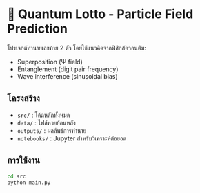 # 🎲 Quantum Lotto - Particle Field Prediction

โปรเจกต์ทำนายเลขท้าย 2 ตัว โดยใช้แนวคิดจากฟิสิกส์ควอนตัม:
- Superposition (Ψ field)
- Entanglement (digit pair frequency)
- Wave interference (sinusoidal bias)

## โครงสร้าง
- `src/` : โค้ดหลักทั้งหมด
- `data/` : ไฟล์หวยย้อนหลัง
- `outputs/` : ผลลัพธ์การทำนาย
- `notebooks/` : Jupyter สำหรับวิเคราะห์ต่อยอด

## การใช้งาน
```bash
cd src
python main.py
